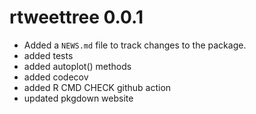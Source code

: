 # rtweettree 0.0.1

* Added a `NEWS.md` file to track changes to the package.
* added tests
* added autoplot() methods
* added codecov
* added R CMD CHECK github action
* updated pkgdown website
